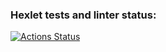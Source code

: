### Hexlet tests and linter status:
[![Actions Status](https://github.com/sat-brr/python-project-lvl1/workflows/hexlet-check/badge.svg)](https://github.com/sat-brr/python-project-lvl1/actions)